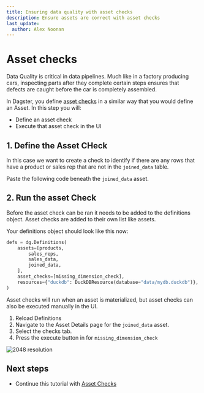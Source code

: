 ```yaml
---
title: Ensuring data quality with asset checks
description: Ensure assets are correct with asset checks
last_update:
  author: Alex Noonan
---
```


# Asset checks

Data Quality is critical in data pipelines. Much like in a factory producing cars, inspecting parts after they complete certain steps ensures that defects are caught before the car is completely assembled. 

In Dagster, you define [asset checks](guides/build/test/asset-checks) in a similar way that you would define an Asset. In this step you will:

- Define an asset check
- Execute that asset check in the UI

## 1. Define the Asset CHeck

In this case we want to create a check to identify if there are any rows that have a product or sales rep that are not in the `joined_data` table. 

Paste the following code beneath the `joined_data` asset.

<CodeExample filePath="guides/tutorials/etl_tutorial/etl_tutorial/definitions.py" language="python" lineStart="134" lineEnd="149"/>

## 2. Run the asset Check

Before the asset check can be ran it needs to be added to the definitions object. Asset checks are added to their own list like assets. 

Your definitions object should look like this now:

```python
defs = dg.Definitions(
    assets=[products,
        sales_reps,
        sales_data,
        joined_data,
    ],
    asset_checks=[missing_dimension_check],
    resources={"duckdb": DuckDBResource(database="data/mydb.duckdb")},
)
```
Asset checks will run when an asset is materialized, but asset checks can also be executed manually in the UI.

1. Reload Definitions
2. Navigate to the Asset Details page for the `joined_data` asset.
3. Select the checks tab.
4. Press the execute button in for `missing_dimension_check`

  ![2048 resolution](/images/tutorial/etl-tutorial/asset-check.png)

## Next steps

- Continue this tutorial with [Asset Checks](/tutorial/04-ensuring-data-quality-with-asset-checks)